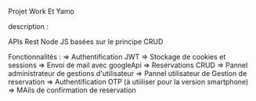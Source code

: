 Projet Work Et Yamo 

description :

APIs Rest Node JS basées sur le principe CRUD  

Fonctionnalités : 
=> Authentification JWT 
=> Stockage de cookies et sessions 
=> Envoi de mail avec googleApi
=> Reservations CRUD 
=> Pannel administrateur de gestions d'utilisateur 
=> Pannel utilisateur de Gestion de reservation
=> Authentification OTP (à utiiliser pour la version smartphone)
=> MAils de confirmation de reservation 
